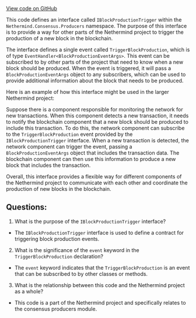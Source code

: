 [View code on GitHub](https://github.com/NethermindEth/nethermind/src/Nethermind/Nethermind.Consensus/Producers/IBlockProductionTrigger.cs)

This code defines an interface called `IBlockProductionTrigger` within the `Nethermind.Consensus.Producers` namespace. The purpose of this interface is to provide a way for other parts of the Nethermind project to trigger the production of a new block in the blockchain.

The interface defines a single event called `TriggerBlockProduction`, which is of type `EventHandler<BlockProductionEventArgs>`. This event can be subscribed to by other parts of the project that need to know when a new block should be produced. When the event is triggered, it will pass a `BlockProductionEventArgs` object to any subscribers, which can be used to provide additional information about the block that needs to be produced.

Here is an example of how this interface might be used in the larger Nethermind project:

Suppose there is a component responsible for monitoring the network for new transactions. When this component detects a new transaction, it needs to notify the blockchain component that a new block should be produced to include this transaction. To do this, the network component can subscribe to the `TriggerBlockProduction` event provided by the `IBlockProductionTrigger` interface. When a new transaction is detected, the network component can trigger the event, passing a `BlockProductionEventArgs` object that includes the transaction data. The blockchain component can then use this information to produce a new block that includes the transaction.

Overall, this interface provides a flexible way for different components of the Nethermind project to communicate with each other and coordinate the production of new blocks in the blockchain.
## Questions: 
 1. What is the purpose of the `IBlockProductionTrigger` interface?
- The `IBlockProductionTrigger` interface is used to define a contract for triggering block production events.

2. What is the significance of the `event` keyword in the `TriggerBlockProduction` declaration?
- The `event` keyword indicates that the `TriggerBlockProduction` is an event that can be subscribed to by other classes or methods.

3. What is the relationship between this code and the Nethermind project as a whole?
- This code is a part of the Nethermind project and specifically relates to the consensus producers module.